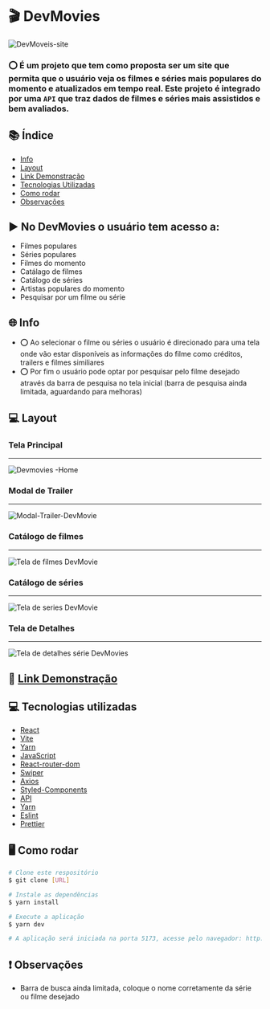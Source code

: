 # 🎬 DevMovies 
![DevMoveis-site](https://github.com/Renanjuniior6/DevMovies-React/assets/106713211/db25271c-a3c1-4e90-8aab-ea34b79dae9e)

### ⭕ É um projeto que tem como proposta ser um site que permita que o usuário veja os filmes e séries mais populares do momento e atualizados em tempo real. Este projeto é integrado por uma `API` que traz dados de filmes e séries mais assistidos e bem avaliados.

## 📚 Índice
- [Info](#-info)
- [Layout](#-layout)
- [Link Demonstração](#-link-demonstração)
- [Tecnologias Utilizadas](#-tecnologias-utilizadas)
- [Como rodar](#-como-rodar)
- [Observações](#-observações)

## ▶ No DevMovies o usuário tem acesso a:
- Filmes populares
- Séries populares
- Filmes do momento
- Catálago de filmes
- Catálogo de séries
- Artistas populares do momento
- Pesquisar por um filme ou série

## 🌐 Info
- ⭕ Ao selecionar o filme ou séries o usuário é direcionado para uma tela onde vão estar disponíveis as informações do filme como créditos, trailers e filmes similiares
- ⭕ Por fim o usuário pode optar por pesquisar pelo filme desejado através da barra de pesquisa no tela inicial (barra de pesquisa ainda limitada, aguardando para melhoras)

## 💻 Layout 
### Tela Principal
<hr />

![Devmovies -Home](https://github.com/Renanjuniior6/DevMovies-React/assets/106713211/b074c41c-44b3-43c7-ba06-b00b174dbe3d)

### Modal de Trailer
<hr />

![Modal-Trailer-DevMovie](https://github.com/Renanjuniior6/DevMovies-React/assets/106713211/1e4c7e32-4297-436b-becc-c98071f8ee56)

### Catálogo de filmes 
<hr />

![Tela de filmes DevMovie](https://github.com/Renanjuniior6/DevMovies-React/assets/106713211/f8f73c40-a4d6-4612-b96a-e557dd3220cf)

### Catálogo de séries
<hr />

![Tela de series DevMovie](https://github.com/Renanjuniior6/DevMovies-React/assets/106713211/5568e25f-876a-4887-830b-600b449a1a28)

### Tela de Detalhes 
<hr />

![Tela de detalhes série DevMovies](https://github.com/Renanjuniior6/DevMovies-React/assets/106713211/27609e0d-f8bb-4caa-9aa7-cbf73047531f)

## 📲 [Link Demonstração](https://dev-m-ovie.netlify.app/)

## 💻 Tecnologias utilizadas 
- [React]()
- [Vite]()
- [Yarn]()
- [JavaScript]()
- [React-router-dom]()
- [Swiper]()
- [Axios]()
- [Styled-Components]()
- [API]()
- [Yarn]()
- [Eslint]()
- [Prettier]()

## 🖥 Como rodar
```bash
# Clone este respositório
$ git clone [URL]

# Instale as dependências
$ yarn install

# Execute a aplicação
$ yarn dev

# A aplicação será iniciada na porta 5173, acesse pelo navegador: http://localhost:5173
```
## ❗ Observações 
- Barra de busca ainda limitada, coloque o nome corretamente da série ou filme desejado
